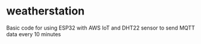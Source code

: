 # weatherstation
Basic code for using ESP32 with AWS IoT and DHT22 sensor to send MQTT data every 10 minutes
